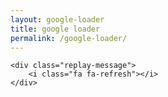 ```yaml
---
layout: google-loader
title: google loader
permalink: /google-loader/
---
```


<div class="body">
	<div id="loading-container">
		<div id="loading-circles-container">
			<div id="loading-circle-1">
				<div id="loading-inner-circle-1" class="loading-inner-circle display-none"></div>
				<div id="loading-inner-circle-11" class="loading-inner-circle display-none"></div>
			</div>
			<div id="loading-circle-2">
				<div id="loading-inner-circle-2" class="loading-inner-circle display-none"></div>
				<div id="loading-inner-circle-22" class="loading-inner-circle display-none"></div>
			</div>
			<div id="loading-circle-3">
				<div id="loading-inner-circle-3" class="loading-inner-circle display-none"></div>
				<div id="loading-inner-circle-33" class="loading-inner-circle display-none"></div>
			</div>
			<div id="loading-circle-4">
				<div id="loading-inner-circle-4" class="loading-inner-circle display-none"></div>
				<div id="loading-inner-circle-44" class="loading-inner-circle display-none"></div>
			</div>
		</div>
	</div>
	
	<div class="replay-message">
		<i class="fa fa-refresh"></i>
	</div>
	
</div>
    	
<script src="http://davemuench.com/js/jquery-2.0.0.min.js"></script>
<script src="http://davemuench.com/js/fastclick.js"></script>
<script src="http://davemuench.com/js/google-loader.js"></script>

<script>
	new Google_Loader();
</script>

</body>
